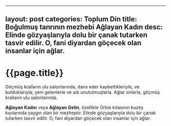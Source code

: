 
---
layout: post
categories: Toplum Din
title: Boğulmuş tanrının mezhebi Ağlayan Kadın
desc: Elinde gözyaşlarıyla dolu bir çanak tutarken tasvir edilir. O, fani diyardan göçecek olan insanlar için ağlar.
---

# {{page.title}}

 Göçmüş kralların ulu salonlarında, dans eder kaybettikleriyle, ve bulduklarıyla; yeni gelenlerle ve adı unutulmuşlarla. Ağlar onlarla, göçmüş kralların ulu salonlarında.

**Ağlayan Kadın** veya **Ağlayan Gelin**, özellikle Orbis kıtasının kuzey kıyılarında yaygın olan bir mezheptir. Elinde gözyaşlarıyla dolu bir çanak tutarken tasvir edilir. O, fani diyardan göçecek olan insanlar için ağlar.
